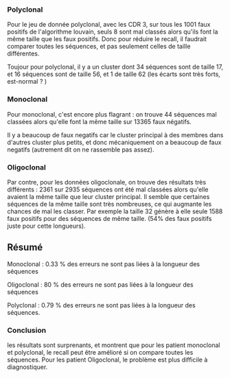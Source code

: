 ### Polyclonal

Pour le jeu de donnée polyclonal, avec les CDR 3,  sur tous les 1001 faux positifs de l'algorithme louvain, seuls 8 sont mal classés alors qu'ils font la même taille que les faux positifs. Donc pour réduire le recall, il faudrait comparer toutes les séquences, et pas seulement celles de taille différentes. 

Toujour pour polyclonal, il y a un cluster dont 34 séquences sont de taille 17, et 16 séquences sont de taille 56, et 1 de taille 62 (les écarts sont très forts, est-normal ? )

### Monoclonal

Pour monoclonal, c'est encore plus flagrant : on trouve 44 séquences mal classées alors qu'elle font la même taille sur 13365 faux négatifs. 

Il y a beaucoup de faux negatifs car le cluster principal à des membres dans d'autres cluster plus petits, et donc mécaniquement on a beaucoup de faux negatifs (autrement dit on ne rassemble pas assez).

### Oligoclonal

Par contre, pour les données oligoclonale, on trouve des résultats très différents : 2361 sur 2935 séquences ont été mal classées alors qu'elle avaient la même taille que leur cluster principal. Il semble que certaines séquences de la même taille sont très nombreuses, ce qui augmante les chances de mal les classer. Par exemple la taille 32 génère à elle seule 1588 faux positifs pour des séquences de même taille. (54% des faux positifs juste pour cette longueurs).

## Résumé

Monoclonal : 0.33 % des erreurs ne sont pas liées à la longueur des séquences

Oligoclonal : 80 % des erreurs ne sont pas liées à la longueur des séquences

Polyclonal : 0.79 % des erreurs ne sont pas liées à la longueur des séquences. 

### Conclusion

les résultats sont surprenants, et montrent que pour les patient monoclonal et polyclonal, le recall peut être amélioré si on compare toutes les séquences. Pour les patient Oligoclonal, le problème est plus difficile à diagnostiquer. 
